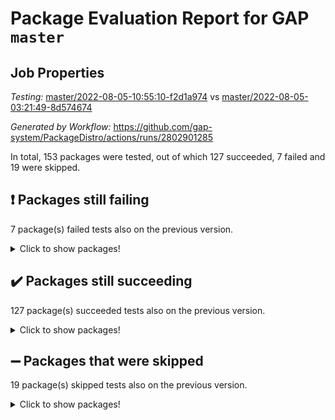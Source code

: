 # Package Evaluation Report for GAP `master`

## Job Properties

*Testing:* [master/2022-08-05-10:55:10-f2d1a974](https://github.com/gap-system/PackageDistro/blob/data/reports/master/2022-08-05-10:55:10-f2d1a974) vs [master/2022-08-05-03:21:49-8d574674](https://github.com/gap-system/PackageDistro/blob/data/reports/master/2022-08-05-03:21:49-8d574674)

*Generated by Workflow:* https://github.com/gap-system/PackageDistro/actions/runs/2802901285

In total, 153 packages were tested, out of which 127 succeeded, 7 failed and 19 were skipped.

## :exclamation: Packages still failing

7 package(s) failed tests also on the previous version.
<details><summary>Click to show packages!</summary>

- atlasrep 2.1.3 [(failure)](https://github.com/gap-system/PackageDistro/runs/7689631854?check_suite_focus=true)
- francy 1.2.4 [(failure)](https://github.com/gap-system/PackageDistro/runs/7689636272?check_suite_focus=true)
- hap 1.46 [(failure)](https://github.com/gap-system/PackageDistro/runs/7689637541?check_suite_focus=true)
- packagemanager 1.2 [(failure)](https://github.com/gap-system/PackageDistro/runs/7689641184?check_suite_focus=true)
- recog 1.3.2 [(failure)](https://github.com/gap-system/PackageDistro/runs/7689642394?check_suite_focus=true)
- semigroups 4.0.0 [(failure)](https://github.com/gap-system/PackageDistro/runs/7689642834?check_suite_focus=true)
- yangbaxter 0.10.0 [(failure)](https://github.com/gap-system/PackageDistro/runs/7689645623?check_suite_focus=true)
</details>

## :heavy_check_mark: Packages still succeeding

127 package(s) succeeded tests also on the previous version.
<details><summary>Click to show packages!</summary>

- ace 5.5 [(success)](https://github.com/gap-system/PackageDistro/runs/7689631208?check_suite_focus=true)
- aclib 1.3.2 [(success)](https://github.com/gap-system/PackageDistro/runs/7689631326?check_suite_focus=true)
- agt 0.2 [(success)](https://github.com/gap-system/PackageDistro/runs/7689631489?check_suite_focus=true)
- alnuth 3.2.1 [(success)](https://github.com/gap-system/PackageDistro/runs/7689631590?check_suite_focus=true)
- anupq 3.2.6 [(success)](https://github.com/gap-system/PackageDistro/runs/7689631742?check_suite_focus=true)
- autodoc 2022.07.10 [(success)](https://github.com/gap-system/PackageDistro/runs/7689631988?check_suite_focus=true)
- automata 1.15 [(success)](https://github.com/gap-system/PackageDistro/runs/7689632135?check_suite_focus=true)
- automgrp 1.3.2 [(success)](https://github.com/gap-system/PackageDistro/runs/7689632320?check_suite_focus=true)
- autpgrp 1.11 [(success)](https://github.com/gap-system/PackageDistro/runs/7689632443?check_suite_focus=true)
- cap 2022.06-05 [(success)](https://github.com/gap-system/PackageDistro/runs/7689632587?check_suite_focus=true)
- caratinterface 2.3.4 [(success)](https://github.com/gap-system/PackageDistro/runs/7689632685?check_suite_focus=true)
- cddinterface 2020.06.24 [(success)](https://github.com/gap-system/PackageDistro/runs/7689632792?check_suite_focus=true)
- circle 1.6.5 [(success)](https://github.com/gap-system/PackageDistro/runs/7689632929?check_suite_focus=true)
- classicpres 1.22 [(success)](https://github.com/gap-system/PackageDistro/runs/7689633029?check_suite_focus=true)
- cohomolo 1.6.10 [(success)](https://github.com/gap-system/PackageDistro/runs/7689633141?check_suite_focus=true)
- congruence 1.2.4 [(success)](https://github.com/gap-system/PackageDistro/runs/7689633237?check_suite_focus=true)
- corelg 1.56 [(success)](https://github.com/gap-system/PackageDistro/runs/7689633324?check_suite_focus=true)
- crime 1.6 [(success)](https://github.com/gap-system/PackageDistro/runs/7689633434?check_suite_focus=true)
- crisp 1.4.5 [(success)](https://github.com/gap-system/PackageDistro/runs/7689633546?check_suite_focus=true)
- crypting 0.10 [(success)](https://github.com/gap-system/PackageDistro/runs/7689633676?check_suite_focus=true)
- cryst 4.1.25 [(success)](https://github.com/gap-system/PackageDistro/runs/7689633811?check_suite_focus=true)
- crystcat 1.1.10 [(success)](https://github.com/gap-system/PackageDistro/runs/7689633930?check_suite_focus=true)
- ctbllib 1.3.4 [(success)](https://github.com/gap-system/PackageDistro/runs/7689634046?check_suite_focus=true)
- cubefree 1.19 [(success)](https://github.com/gap-system/PackageDistro/runs/7689634143?check_suite_focus=true)
- curlinterface 2.2.2 [(success)](https://github.com/gap-system/PackageDistro/runs/7689634235?check_suite_focus=true)
- cvec 2.7.5 [(success)](https://github.com/gap-system/PackageDistro/runs/7689634331?check_suite_focus=true)
- datastructures 0.2.7 [(success)](https://github.com/gap-system/PackageDistro/runs/7689634420?check_suite_focus=true)
- deepthought 1.0.5 [(success)](https://github.com/gap-system/PackageDistro/runs/7689634536?check_suite_focus=true)
- design 1.7 [(success)](https://github.com/gap-system/PackageDistro/runs/7689634633?check_suite_focus=true)
- difsets 2.3.1 [(success)](https://github.com/gap-system/PackageDistro/runs/7689634738?check_suite_focus=true)
- digraphs 1.5.3 [(success)](https://github.com/gap-system/PackageDistro/runs/7689634860?check_suite_focus=true)
- edim 1.3.5 [(success)](https://github.com/gap-system/PackageDistro/runs/7689634974?check_suite_focus=true)
- example 4.3.2 [(success)](https://github.com/gap-system/PackageDistro/runs/7689635110?check_suite_focus=true)
- factint 1.6.3 [(success)](https://github.com/gap-system/PackageDistro/runs/7689635224?check_suite_focus=true)
- ferret 1.0.8 [(success)](https://github.com/gap-system/PackageDistro/runs/7689635325?check_suite_focus=true)
- fga 1.4.0 [(success)](https://github.com/gap-system/PackageDistro/runs/7689635433?check_suite_focus=true)
- fining 1.5 [(success)](https://github.com/gap-system/PackageDistro/runs/7689635541?check_suite_focus=true)
- float 1.0.3 [(success)](https://github.com/gap-system/PackageDistro/runs/7689635662?check_suite_focus=true)
- format 1.4.3 [(success)](https://github.com/gap-system/PackageDistro/runs/7689635775?check_suite_focus=true)
- forms 1.2.8 [(success)](https://github.com/gap-system/PackageDistro/runs/7689635879?check_suite_focus=true)
- fplsa 1.2.5 [(success)](https://github.com/gap-system/PackageDistro/runs/7689635964?check_suite_focus=true)
- fr 2.4.9 [(success)](https://github.com/gap-system/PackageDistro/runs/7689636124?check_suite_focus=true)
- fwtree 1.3 [(success)](https://github.com/gap-system/PackageDistro/runs/7689636375?check_suite_focus=true)
- gbnp 1.0.5 [(success)](https://github.com/gap-system/PackageDistro/runs/7689636491?check_suite_focus=true)
- generalizedmorphismsforcap 2022.05-01 [(success)](https://github.com/gap-system/PackageDistro/runs/7689636617?check_suite_focus=true)
- genss 1.6.7 [(success)](https://github.com/gap-system/PackageDistro/runs/7689636708?check_suite_focus=true)
- gradedringforhomalg 2022.07-01 [(success)](https://github.com/gap-system/PackageDistro/runs/7689636820?check_suite_focus=true)
- grape 4.8.5 [(success)](https://github.com/gap-system/PackageDistro/runs/7689636914?check_suite_focus=true)
- groupoids 1.69 [(success)](https://github.com/gap-system/PackageDistro/runs/7689637012?check_suite_focus=true)
- grpconst 2.6.2 [(success)](https://github.com/gap-system/PackageDistro/runs/7689637122?check_suite_focus=true)
- guarana 0.96.3 [(success)](https://github.com/gap-system/PackageDistro/runs/7689637324?check_suite_focus=true)
- guava 3.16 [(success)](https://github.com/gap-system/PackageDistro/runs/7689637460?check_suite_focus=true)
- hapcryst 0.1.15 [(success)](https://github.com/gap-system/PackageDistro/runs/7689637641?check_suite_focus=true)
- hecke 1.5.3 [(success)](https://github.com/gap-system/PackageDistro/runs/7689637732?check_suite_focus=true)
- help 3.5 [(success)](https://github.com/gap-system/PackageDistro/runs/7689637817?check_suite_focus=true)
- idrel 2.44 [(success)](https://github.com/gap-system/PackageDistro/runs/7689637900?check_suite_focus=true)
- images 1.3.1 [(success)](https://github.com/gap-system/PackageDistro/runs/7689638005?check_suite_focus=true)
- intpic 0.3.0 [(success)](https://github.com/gap-system/PackageDistro/runs/7689638111?check_suite_focus=true)
- io 4.7.2 [(success)](https://github.com/gap-system/PackageDistro/runs/7689638196?check_suite_focus=true)
- irredsol 1.4.3 [(success)](https://github.com/gap-system/PackageDistro/runs/7689638294?check_suite_focus=true)
- json 2.1.0 [(success)](https://github.com/gap-system/PackageDistro/runs/7689638401?check_suite_focus=true)
- jupyterkernel 1.4.1 [(success)](https://github.com/gap-system/PackageDistro/runs/7689638528?check_suite_focus=true)
- jupyterviz 1.5.1 [(success)](https://github.com/gap-system/PackageDistro/runs/7689638609?check_suite_focus=true)
- kan 1.34 [(success)](https://github.com/gap-system/PackageDistro/runs/7689638725?check_suite_focus=true)
- kbmag 1.5.9 [(success)](https://github.com/gap-system/PackageDistro/runs/7689638878?check_suite_focus=true)
- laguna 3.9.5 [(success)](https://github.com/gap-system/PackageDistro/runs/7689638978?check_suite_focus=true)
- liealgdb 2.2.1 [(success)](https://github.com/gap-system/PackageDistro/runs/7689639099?check_suite_focus=true)
- liepring 2.6 [(success)](https://github.com/gap-system/PackageDistro/runs/7689639178?check_suite_focus=true)
- liering 2.4.2 [(success)](https://github.com/gap-system/PackageDistro/runs/7689639295?check_suite_focus=true)
- linearalgebraforcap 2022.06-03 [(success)](https://github.com/gap-system/PackageDistro/runs/7689639426?check_suite_focus=true)
- loops 3.4.2 [(success)](https://github.com/gap-system/PackageDistro/runs/7689639522?check_suite_focus=true)
- lpres 1.0.3 [(success)](https://github.com/gap-system/PackageDistro/runs/7689639612?check_suite_focus=true)
- majoranaalgebras 1.4 [(success)](https://github.com/gap-system/PackageDistro/runs/7689639707?check_suite_focus=true)
- mapclass 1.4.5 [(success)](https://github.com/gap-system/PackageDistro/runs/7689639791?check_suite_focus=true)
- matgrp 0.64 [(success)](https://github.com/gap-system/PackageDistro/runs/7689639918?check_suite_focus=true)
- modisom 2.5.2 [(success)](https://github.com/gap-system/PackageDistro/runs/7689640068?check_suite_focus=true)
- modulepresentationsforcap 2022.05-03 [(success)](https://github.com/gap-system/PackageDistro/runs/7689640198?check_suite_focus=true)
- monoidalcategories 2022.06-07 [(success)](https://github.com/gap-system/PackageDistro/runs/7689640322?check_suite_focus=true)
- nconvex 2020.11-04 [(success)](https://github.com/gap-system/PackageDistro/runs/7689640407?check_suite_focus=true)
- nilmat 1.4.2 [(success)](https://github.com/gap-system/PackageDistro/runs/7689640502?check_suite_focus=true)
- nock 1.5 [(success)](https://github.com/gap-system/PackageDistro/runs/7689640589?check_suite_focus=true)
- normalizinterface 1.3.3 [(success)](https://github.com/gap-system/PackageDistro/runs/7689640692?check_suite_focus=true)
- nq 2.5.8 [(success)](https://github.com/gap-system/PackageDistro/runs/7689640775?check_suite_focus=true)
- numericalsgps 1.3.1 [(success)](https://github.com/gap-system/PackageDistro/runs/7689640864?check_suite_focus=true)
- openmath 11.5.1 [(success)](https://github.com/gap-system/PackageDistro/runs/7689640963?check_suite_focus=true)
- orb 4.8.5 [(success)](https://github.com/gap-system/PackageDistro/runs/7689641074?check_suite_focus=true)
- patternclass 2.4.2 [(success)](https://github.com/gap-system/PackageDistro/runs/7689641286?check_suite_focus=true)
- permut 2.0.4 [(success)](https://github.com/gap-system/PackageDistro/runs/7689641392?check_suite_focus=true)
- polenta 1.3.10 [(success)](https://github.com/gap-system/PackageDistro/runs/7689641483?check_suite_focus=true)
- polymaking 0.8.6 [(success)](https://github.com/gap-system/PackageDistro/runs/7689641564?check_suite_focus=true)
- primgrp 3.4.2 [(success)](https://github.com/gap-system/PackageDistro/runs/7689641660?check_suite_focus=true)
- profiling 2.5.0 [(success)](https://github.com/gap-system/PackageDistro/runs/7689641768?check_suite_focus=true)
- qpa 1.34 [(success)](https://github.com/gap-system/PackageDistro/runs/7689641877?check_suite_focus=true)
- quagroup 1.8.3 [(success)](https://github.com/gap-system/PackageDistro/runs/7689641978?check_suite_focus=true)
- radiroot 2.9 [(success)](https://github.com/gap-system/PackageDistro/runs/7689642060?check_suite_focus=true)
- rcwa 4.7.0 [(success)](https://github.com/gap-system/PackageDistro/runs/7689642158?check_suite_focus=true)
- rds 1.8 [(success)](https://github.com/gap-system/PackageDistro/runs/7689642286?check_suite_focus=true)
- repndecomp 1.2.1 [(success)](https://github.com/gap-system/PackageDistro/runs/7689642481?check_suite_focus=true)
- repsn 3.1.0 [(success)](https://github.com/gap-system/PackageDistro/runs/7689642566?check_suite_focus=true)
- resclasses 4.7.3 [(success)](https://github.com/gap-system/PackageDistro/runs/7689642663?check_suite_focus=true)
- scscp 2.3.1 [(success)](https://github.com/gap-system/PackageDistro/runs/7689642743?check_suite_focus=true)
- sglppow 2.2 [(success)](https://github.com/gap-system/PackageDistro/runs/7689642948?check_suite_focus=true)
- sgpviz 0.999.5 [(success)](https://github.com/gap-system/PackageDistro/runs/7689643086?check_suite_focus=true)
- simpcomp 2.1.14 [(success)](https://github.com/gap-system/PackageDistro/runs/7689643194?check_suite_focus=true)
- singular 2020.12.18 [(success)](https://github.com/gap-system/PackageDistro/runs/7689643300?check_suite_focus=true)
- sla 1.5.3 [(success)](https://github.com/gap-system/PackageDistro/runs/7689643424?check_suite_focus=true)
- smallgrp 1.5 [(success)](https://github.com/gap-system/PackageDistro/runs/7689643517?check_suite_focus=true)
- smallsemi 0.6.13 [(success)](https://github.com/gap-system/PackageDistro/runs/7689643615?check_suite_focus=true)
- sonata 2.9.4 [(success)](https://github.com/gap-system/PackageDistro/runs/7689643728?check_suite_focus=true)
- sophus 1.25 [(success)](https://github.com/gap-system/PackageDistro/runs/7689643816?check_suite_focus=true)
- spinsym 1.5.2 [(success)](https://github.com/gap-system/PackageDistro/runs/7689643975?check_suite_focus=true)
- symbcompcc 1.3.2 [(success)](https://github.com/gap-system/PackageDistro/runs/7689644092?check_suite_focus=true)
- thelma 1.3 [(success)](https://github.com/gap-system/PackageDistro/runs/7689644199?check_suite_focus=true)
- tomlib 1.2.9 [(success)](https://github.com/gap-system/PackageDistro/runs/7689644298?check_suite_focus=true)
- toric 1.9.5 [(success)](https://github.com/gap-system/PackageDistro/runs/7689644386?check_suite_focus=true)
- toricvarieties 2022.07.13 [(success)](https://github.com/gap-system/PackageDistro/runs/7689644511?check_suite_focus=true)
- transgrp 3.6.3 [(success)](https://github.com/gap-system/PackageDistro/runs/7689644647?check_suite_focus=true)
- ugaly 4.0.3 [(success)](https://github.com/gap-system/PackageDistro/runs/7689644731?check_suite_focus=true)
- unipot 1.5 [(success)](https://github.com/gap-system/PackageDistro/runs/7689644817?check_suite_focus=true)
- unitlib 4.1.0 [(success)](https://github.com/gap-system/PackageDistro/runs/7689644897?check_suite_focus=true)
- utils 0.75 [(success)](https://github.com/gap-system/PackageDistro/runs/7689644996?check_suite_focus=true)
- uuid 0.7 [(success)](https://github.com/gap-system/PackageDistro/runs/7689645073?check_suite_focus=true)
- walrus 0.9991 [(success)](https://github.com/gap-system/PackageDistro/runs/7689645206?check_suite_focus=true)
- wedderga 4.10.2 [(success)](https://github.com/gap-system/PackageDistro/runs/7689645295?check_suite_focus=true)
- xmod 2.88 [(success)](https://github.com/gap-system/PackageDistro/runs/7689645404?check_suite_focus=true)
- xmodalg 1.22 [(success)](https://github.com/gap-system/PackageDistro/runs/7689645536?check_suite_focus=true)
- zeromqinterface 0.14 [(success)](https://github.com/gap-system/PackageDistro/runs/7689645724?check_suite_focus=true)
</details>

## :heavy_minus_sign: Packages that were skipped

19 package(s) skipped tests also on the previous version.
<details><summary>Click to show packages!</summary>

- 4ti2interface 2022.03-01 [(skipped)](https://github.com/gap-system/PackageDistro/runs/7689448152?check_suite_focus=true)
- browse 1.8.14 [(skipped)](https://github.com/gap-system/PackageDistro/runs/7689448152?check_suite_focus=true)
- examplesforhomalg 2022.03-01 [(skipped)](https://github.com/gap-system/PackageDistro/runs/7689448152?check_suite_focus=true)
- gapdoc 1.6.5 [(skipped)](https://github.com/gap-system/PackageDistro/runs/7689448152?check_suite_focus=true)
- gauss 2022.03-01 [(skipped)](https://github.com/gap-system/PackageDistro/runs/7689448152?check_suite_focus=true)
- gaussforhomalg 2022.03-01 [(skipped)](https://github.com/gap-system/PackageDistro/runs/7689448152?check_suite_focus=true)
- gradedmodules 2022.03-01 [(skipped)](https://github.com/gap-system/PackageDistro/runs/7689448152?check_suite_focus=true)
- homalg 2022.03-01 [(skipped)](https://github.com/gap-system/PackageDistro/runs/7689448152?check_suite_focus=true)
- homalgtocas 2022.07-01 [(skipped)](https://github.com/gap-system/PackageDistro/runs/7689448152?check_suite_focus=true)
- io_forhomalg 2022.03-01 [(skipped)](https://github.com/gap-system/PackageDistro/runs/7689448152?check_suite_focus=true)
- itc 1.5.1 [(skipped)](https://github.com/gap-system/PackageDistro/runs/7689448152?check_suite_focus=true)
- localizeringforhomalg 2022.03-01 [(skipped)](https://github.com/gap-system/PackageDistro/runs/7689448152?check_suite_focus=true)
- matricesforhomalg 2022.06-01 [(skipped)](https://github.com/gap-system/PackageDistro/runs/7689448152?check_suite_focus=true)
- modules 2022.03-01 [(skipped)](https://github.com/gap-system/PackageDistro/runs/7689448152?check_suite_focus=true)
- polycyclic 2.16 [(skipped)](https://github.com/gap-system/PackageDistro/runs/7689448152?check_suite_focus=true)
- ringsforhomalg 2022.07-01 [(skipped)](https://github.com/gap-system/PackageDistro/runs/7689448152?check_suite_focus=true)
- sco 2022.03-01 [(skipped)](https://github.com/gap-system/PackageDistro/runs/7689448152?check_suite_focus=true)
- toolsforhomalg 2022.05-01 [(skipped)](https://github.com/gap-system/PackageDistro/runs/7689448152?check_suite_focus=true)
- xgap 4.31 [(skipped)](https://github.com/gap-system/PackageDistro/runs/7689448152?check_suite_focus=true)
</details>

